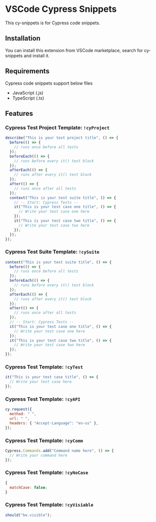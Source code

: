 # VSCode Cypress Snippets

This cy-snippets is for Cypress code snippets.

## Installation

You can install this extension from VSCode marketplace, search for cy-snippets and install it.

## Requirements

Cypress code snippets support below files

- JavaScript (.js)
- TypeScript (.ts)

## Features

### Cypress Test Project Template: `!cyProject`

```javascript
describe("This is your test project title", () => {
  before(() => {
    // runs once before all tests
  });
  beforeEach(() => {
    // runs before every it() test block
  });
  afterEach(() => {
    // runs after every it() test block
  });
  after(() => {
    // runs once after all tests
  });
  context("This is your test suite title", () => {
    // -- Start: Cypress Tests --
    it("This is your test case one title", () => {
      // Write your test case one here
    });
    it("This is your test case two title", () => {
      // Write your test case two here
    });
  });
});
```

### Cypress Test Suite Template: `!cySuite`

```javascript
context("This is your test suite title", () => {
  before(() => {
    // runs once before all tests
  });
  beforeEach(() => {
    // runs before every it() test block
  });
  afterEach(() => {
    // runs after every it() test block
  });
  after(() => {
    // runs once after all tests
  });
  // -- Start: Cypress Tests --
  it("This is your test case one title", () => {
    // Write your test case one here
  });
  it("This is your test case two title", () => {
    // Write your test case two here
  });
});
```

### Cypress Test Template: `!cyTest`

```javascript
it("This is your test case title", () => {
  // Write your test case here
});
```

### Cypress Test Template: `!cyAPI`

```javascript
cy.request({
  method: " ",
  url: " ",
  headers: { "Accept-Language": "en-us" },
});
```

### Cypress Test Template: `!cyComm`

```javascript
Cypress.Commands.add("Command name here", () => {
  // Write your command here
});
```

### Cypress Test Template: `!cyNoCase`

```javascript
{
  matchCase: false;
}
```

### Cypress Test Template: `!cyVisiable`

```javascript
should("be.visible");
```

